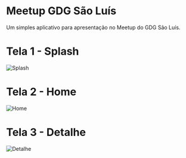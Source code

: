 # Meetup GDG São Luís
Um simples aplicativo para apresentação no Meetup do GDG São Luís.

# Tela 1 - Splash
![Splash](https://ibb.co/f1SaYH)

# Tela 2 - Home
![Home](https://ibb.co/bTQetH)

# Tela 3 - Detalhe
![Detalhe](https://ibb.co/h6Xg7c)
